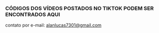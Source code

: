 ### CÓDIGOS DOS VÍDEOS POSTADOS NO TIKTOK PODEM SER ENCONTRADOS AQUI
contato por e-mail: alanlucas7301@gmail.com
